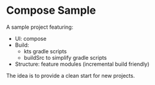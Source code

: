 # Compose Sample

A sample project featuring:

* UI: compose
* Build:
  - kts gradle scripts
  - buildSrc to simplify gradle scripts
* Structure: feature modules (incremental build friendly)

The idea is to provide a clean start for new projects.